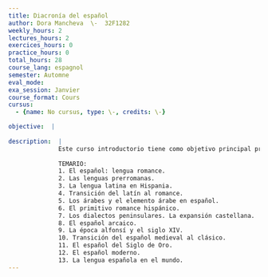 ```yaml
---
title: Diacronía del español
author: Dora Mancheva  \-  32F1282
weekly_hours: 2
lectures_hours: 2
exercices_hours: 0
practice_hours: 0
total_hours: 28
course_lang: espagnol
semester: Automne
eval_mode: 
exa_session: Janvier
course_format: Cours
cursus:
  - {name: No cursus, type: \-, credits: \-}

objective:  |
            
description:  |
              Este curso introductorio tiene como objetivo principal presentar a los estudiantes la evolución del español desde la doble perspectiva de su desarrollo interno (gramática histórica) y externo (historia de la lengua): cómo en la historia de un pueblo el cambio lingüístico, ocurrido a todos los niveles (fonética y fonología, morfología y sintaxis; transformaciones en el léxico y la semántica) convierte la lengua latina, llevada a la Península Ibérica, en lengua española. Se abordan también temas relacionados con la familia lingüística indoeuropea, los principios básicos de la etimología y la expansión del español en el mundo.
               
              TEMARIO:
              1. El español: lengua romance.
              2. Las lenguas prerromanas.
              3. La lengua latina en Hispania.
              4. Transición del latín al romance.
              5. Los árabes y el elemento árabe en español.
              6. El primitivo romance hispánico.
              7. Los dialectos peninsulares. La expansión castellana.
              8. El español arcaico.
              9. La época alfonsí y el siglo XIV.
              10. Transición del español medieval al clásico.
              11. El español del Siglo de Oro.
              12. El español moderno.
              13. La lengua española en el mundo.
---
```

